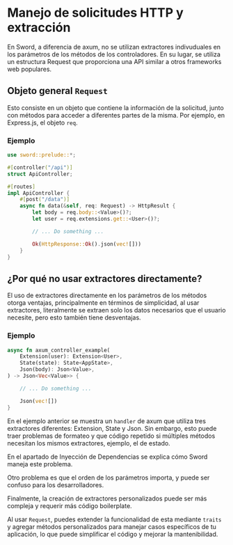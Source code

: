 
# Manejo de solicitudes HTTP y extracción

En Sword, a diferencia de axum, no se utilizan extractores indivuduales en los parámetros de los métodos de los controladores. En su lugar, se utiliza un estructura Request que proporciona una API similar a otros frameworks web populares.

## Objeto general `Request`
Esto consiste en un objeto que contiene la información de la solicitud, junto con métodos para acceder a diferentes partes de la misma. Por ejemplo, en Express.js, el objeto `req`.

### Ejemplo

```rust
use sword::prelude::*;

#[controller("/api")]
struct ApiController;

#[routes]
impl ApiController {
    #[post("/data")]
    async fn data(&self, req: Request) -> HttpResult {
        let body = req.body::<Value>()?;
        let user = req.extensions.get::<User>()?;

        // ... Do something ...

        Ok(HttpResponse::Ok().json(vec![]))
    }
}
```

## ¿Por qué no usar extractores directamente?

El uso de extractores directamente en los parámetros de los métodos otorga ventajas, principalmente en términos de simplicidad, al usar extractores, literalmente se extraen solo los datos necesarios que el usuario necesite, pero esto también tiene desventajas.

### Ejemplo

```rust
async fn axum_controller_example(
    Extension(user): Extension<User>,
    State(state): State<AppState>,
    Json(body): Json<Value>, 
) -> Json<Vec<Value>> {

    // ... Do something ...

    Json(vec![])
}
```

En el ejemplo anterior se muestra un `handler` de axum que utiliza tres extractores diferentes: Extension, State y Json. Sin embargo, esto puede traer problemas de formateo y que código repetido si múltiples métodos necesitan los mismos extractores, ejemplo, el de estado.

En el apartado de Inyección de Dependencias se explica cómo Sword maneja este problema.

Otro problema es que el orden de los parámetros importa, y puede ser confuso para los desarrolladores.

Finalmente, la creación de extractores personalizados puede ser más compleja y requerir más código boilerplate.

Al usar `Request`, puedes extender la funcionalidad de esta mediante `traits` y agregar métodos personalizados para manejar casos específicos de tu aplicación, lo que puede simplificar el código y mejorar la mantenibilidad.